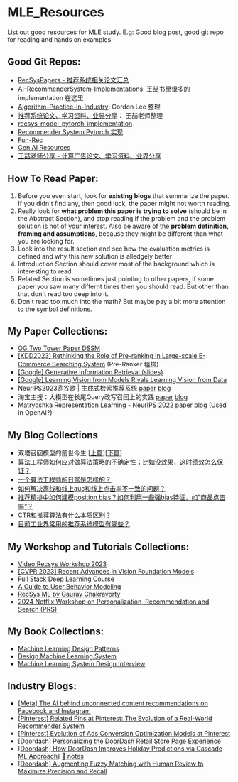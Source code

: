# MLE_Resources
List out good resources for MLE study. E.g: Good blog post, good git repo for reading and hands on examples

## Good Git Repos: 
- [RecSysPapers - 推荐系统相关论文汇总](https://github.com/tangxyw/RecSysPapers) 
- [AI-RecommenderSystem-Implementations](https://github.com/qizhong19920114/AI-RecommenderSystem-Implementations): 王喆书里很多的 implementation 在这里
- [Algorithm-Practice-in-Industry](https://github.com/Doragd/Algorithm-Practice-in-Industry): Gordon Lee 整理
- [推荐系统论文、学习资料、业界分享](https://github.com/wzhe06/Reco-papers)： 王喆老师整理
- [recsys_model_pytorch_implementation](https://github.com/qizhong19920114/recsys_model_pytorch_implementation)
- [Recommender System Pytorch 实现](https://github.com/QikaiXu/Recommender-System-Pytorch/tree/main)
- [Fun-Rec](https://github.com/datawhalechina/fun-rec/tree/master/docs)
- [Gen AI Resources](https://github.com/wel3kxial/AIGC_Resources/)
- [王喆老师分享 - 计算广告论文、学习资料、业界分享](http://wzhe.me/Ad-papers/)


## How To Read Paper:
1.  Before you even start, look for __existing blogs__ that summarize the paper. If you didn't find any, then good luck, the paper might not worth reading. 
2.  Really look for __what problem this paper is trying to solve__ (should be in the Abstract Section), and stop reading if the problem and the problem solution is not of your interest. Also be aware of the __problem definition, framing and assumptions__, because they might be different than what you are looking for. 
3.  Look into the result section and see how the evaluation metrics is defined and why this new solution is alledgely better
4.  Introduction Section should cover most of the background which is interesting to read.
5.  Related Section is sometimes just pointing to other papers, if some paper you saw many differnt times then you should read. But other than that don't read too deep into it.
6.  Don't read too much into the math? But maybe pay a bit more attention to the symbol definitions. 


## My Paper Collections: 
- [OG Two Tower Paper DSSM](papers/[CIKM2013]%20Learning%20Deep%20Structured%20Semantic%20Models%20for%20Web%20Search%20using%20Clickthrough%20Data.pdf)
- [[KDD2023] Rethinking the Role of Pre-ranking in Large-scale E-Commerce Searching System](papers/[KDD2023]%20Rethinking%20the%20Role%20of%20Pre-ranking%20in%20Large-scale%20E-Commerce%20Searching%20System.pdf) (Pre-Ranker 粗排)
- [[Google] Generative Information Retrieval (slides)](https://docs.google.com/presentation/d/19lAeVzPkh20Ly855tKDkz1uv-1pHV_9GxfntiTJPUug/edit#slide=id.g2584b5dafc1_0_905)
- [[Google] Learning Vision from Models Rivals Learning Vision from Data](https://arxiv.org/pdf/2312.17742.pdf)
- NeurlPS2023@谷歌 | 生成式检索推荐系统 [paper](https://arxiv.org/abs/2305.05065) [blog](https://mp.weixin.qq.com/s/_lBb1Kc2xINdvccDsD--uQ)
- 淘宝主搜：大模型在长尾Query改写召回上的实践 [paper](https://arxiv.org/pdf/2311.03758.pdf) [blog](https://mp.weixin.qq.com/s/99MfXYFbz8KpHHJS7K3UQg)
- Matryoshka Representation Learning - NeurIPS 2022 [paper](https://arxiv.org/abs/2205.13147) [blog](https://zhuanlan.zhihu.com/p/680273451) (Used in OpenAI?)

## My Blog Collections
- 双塔召回模型的前世今生 [[上篇](https://zhuanlan.zhihu.com/p/430503952)][[下篇](https://zhuanlan.zhihu.com/p/441597009)]
- [算法工程师如何应对做算法策略的不确定性；比如没效果，这时绩效怎么保证？](https://www.zhihu.com/question/519431659/answer/2381893430)
- [一个算法工程师的日常是怎样的？](https://www.zhihu.com/question/29692814/answer/1644279431)
- [如何解决离线和线上auc和线上点击率不一致的问题？](https://www.zhihu.com/question/305823078/answer/1627340815)
- [推荐精排中如何建模position bias？如何利用一些强bias特征，如”商品点击率“？](https://www.zhihu.com/question/441981206/answer/2351404272)
- [CTR和推荐算法有什么本质区别？](https://www.zhihu.com/question/341529083/answer/1629035133)
- [目前工业界常用的推荐系统模型有哪些？](https://www.zhihu.com/question/314773668/answer/2259594886)

## My Workshop and Tutorials Collections: 
- [Video Recsys Workshop 2023](https://videorecsys.com/)
- [[CVPR 2023] Recent Advances in Vision Foundation Models](https://vlp-tutorial.github.io/)
- [Full Stack Deep Learning Course](https://fullstackdeeplearning.com/spring2021/lecture-7/)
- [A Guide to User Behavior Modeling](https://blog.reachsumit.com/posts/2024/01/user-behavior-modeling-recsys/)
- [RecSys ML by Gaurav Chakravorty](https://www.youtube.com/@recsysml)
- [2024 Netflix Workshop on Personalization, Recommendation and Search (PRS)](https://prs2024.splashthat.com/)

## My Book Collections:
- [Machine Learning Design Patterns](https://www.amazon.com/Machine-Learning-Design-Patterns-Preparation/dp/1098115783/ref=sr_1_1?crid=37W2FAR2PPETR&keywords=machine+learning+design+patterns&qid=1706471977&sprefix=machine+leanring+desin+%2Caps%2C560&sr=8-1)
- [Design Machine Learning System](https://www.amazon.com/Designing-Machine-Learning-Systems-Production-Ready/dp/1098107969/ref=sr_1_1?crid=10KEYUVV5792P&keywords=machine+learning+chip+huyen&qid=1706472049&sprefix=machine+learning+chip%2Caps%2C388&sr=8-1)
- [Machine Learning System Design Interview](https://www.amazon.com/Machine-Learning-System-Design-Interview/dp/1736049127/ref=sr_1_1?crid=2K7OZJG6DEZ2C&keywords=machine+learning+system+design&qid=1706472036&sprefix=machine+learning+sys%2Caps%2C174&sr=8-1)


## Industry Blogs:
- [[Meta] The AI behind unconnected content recommendations on Facebook and Instagram](https://ai.meta.com/blog/ai-unconnected-content-recommendations-facebook-instagram/)
- [[Pinterest] Related Pins at Pinterest:
The Evolution of a Real-World Recommender System](https://arxiv.org/pdf/1702.07969.pdf)
- [[Pinterest] Evolution of Ads Conversion Optimization Models at Pinterest](https://medium.com/pinterest-engineering/evolution-of-ads-conversion-optimization-models-at-pinterest-84b244043d51)
- [[Doordash] Personalizing the DoorDash Retail Store Page Experience](https://doordash.engineering/2023/12/12/personalizing-the-doordash-retail-store-page-experience/amp/)
- [[Doordash] How DoorDash Improves Holiday Predictions via Cascade ML Approach](https://doordash.engineering/2023/08/31/how-doordash-improves-holiday-predictions-via-cascade-ml-approach/)] [📝 notes](https://github.com/qizhong19920114/MLE_Resources/blob/main/notes/how-doordash-improves-holiday-predictions-via-cascade-ml-approach.txt)
- [[Doordash] Augmenting Fuzzy Matching with Human Review to Maximize Precision and Recall](https://doordash.engineering/2022/10/18/augmenting-fuzzy-matching-with-human-review-to-maximize-precision-and-recall/)
